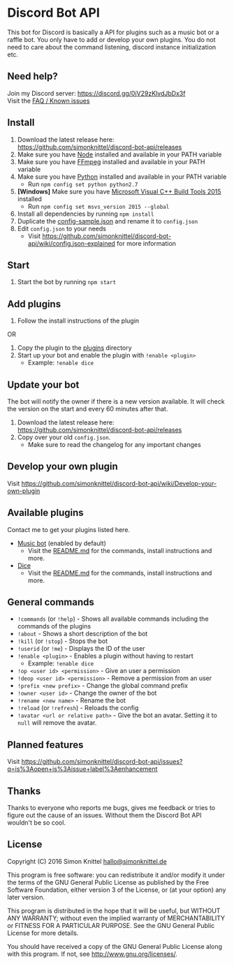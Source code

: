 Discord Bot API
===
This bot for Discord is basically a API for plugins such as a music bot or a raffle bot. You only have to add or develop your own plugins. You do not need to care about the command listening, discord instance initialization etc.

Need help?
---
Join my Discord server: https://discord.gg/0jV29zKlvdJbDx3f  
Visit the [FAQ / Known issues](https://github.com/simonknittel/discord-bot-api/wiki/FAQ---Known-issues)  

Install
---
1. Download the latest release here: https://github.com/simonknittel/discord-bot-api/releases
2. Make sure you have [Node](https://nodejs.org/en/) installed and available in your PATH variable
3. Make sure you have [FFmpeg](https://www.ffmpeg.org/) installed and available in your PATH variable
4. Make sure you have [Python](https://www.python.org/) installed and available in your PATH variable
    * Run `npm config set python python2.7`
5. **[Windows]** Make sure you have [Microsoft Visual C++ Build Tools 2015](https://www.microsoft.com/en-us/download/details.aspx?id=49983) installed
    * Run `npm config set msvs_version 2015 --global`
6. Install all dependencies by running `npm install`
7. Duplicate the [config-sample.json](./config-sample.json) and rename it to `config.json`
8. Edit `config.json` to your needs
    * Visit https://github.com/simonknittel/discord-bot-api/wiki/config.json-explained for more information

Start
---
1. Start the bot by running `npm start`

Add plugins
---
1. Follow the install instructions of the plugin

OR

1. Copy the plugin to the [plugins](./plugins) directory
2. Start up your bot and enable the plugin with `!enable <plugin>`
    * Example: `!enable dice`

Update your bot
---
The bot will notify the owner if there is a new version available. It will check the version on the start and every 60 minutes after that.

1. Download the latest release here: https://github.com/simonknittel/discord-bot-api/releases
2. Copy over your old `config.json`.
    * Make sure to read the changelog for any important changes

Develop your own plugin
---
Visit https://github.com/simonknittel/discord-bot-api/wiki/Develop-your-own-plugin

Available plugins
---
Contact me to get your plugins listed here.

* [Music bot](./plugins/music-bot) (enabled by default)
    + Visit the [README.md](./plugins/music-bot/README.md) for the commands, install instructions and more.
* [Dice](./plugins/dice)
    + Visit the [README.md](./plugins/dice/README.md) for the commands, install instructions and more.

General commands
---

* `!commands` (or `!help`) - Shows all available commands including the commands of the plugins
* `!about` - Shows a short description of the bot
* `!kill` (or `!stop`) - Stops the bot
* `!userid` (or `!me`) - Displays the ID of the user
* `!enable <plugin>` - Enables a plugin without having to restart
    + Example: `!enable dice`
* `!op <user id> <permission>` - Give an user a permission
* `!deop <user id> <permission>` - Remove a permission from an user
* `!prefix <new prefix>` - Change the global command prefix
* `!owner <user id>` - Change the owner of the bot
* `!rename <new name>` - Rename the bot
* `!reload` (or `!refresh`) - Reloads the config
* `!avatar <url or relative path>` - Give the bot an avatar. Setting it to `null` will remove the avatar.

Planned features
---
Visit https://github.com/simonknittel/discord-bot-api/issues?q=is%3Aopen+is%3Aissue+label%3Aenhancement

Thanks
---
Thanks to everyone who reports me bugs, gives me feedback or tries to figure out the cause of an issues. Without them the Discord Bot API wouldn't be so cool.

License
---
Copyright (C) 2016  Simon Knittel <hallo@simonknittel.de>

This program is free software: you can redistribute it and/or modify
it under the terms of the GNU General Public License as published by
the Free Software Foundation, either version 3 of the License, or
(at your option) any later version.

This program is distributed in the hope that it will be useful,
but WITHOUT ANY WARRANTY; without even the implied warranty of
MERCHANTABILITY or FITNESS FOR A PARTICULAR PURPOSE.  See the
GNU General Public License for more details.

You should have received a copy of the GNU General Public License
along with this program.  If not, see <http://www.gnu.org/licenses/>.

